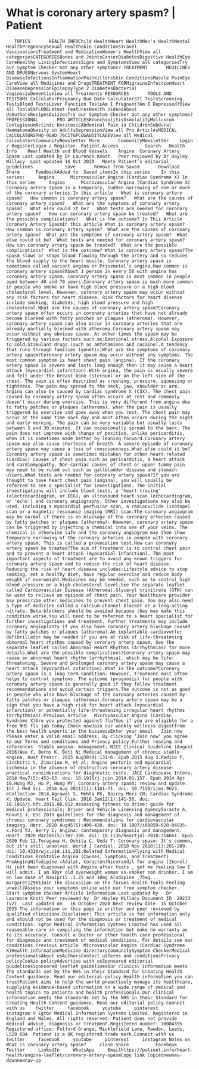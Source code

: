 # What is coronary artery spasm? | Patient

       TOPICS       HEALTH INFOChild HealthHeart HealthMen's HealthMental HealthPregnancySexual HealthSkin ConditionsTravel VaccinationsTreatment and MedicationWomen's HealthView all categoriesCATEGORIESBones and JointsCancerDiabetesDigestive HealthEye CareHealthy LivingInfectionsSigns and SymptomsView all categoriesTry our Symptom Checker Got any other symptoms? TREATMENT       MEDICINES AND DRUGSNervous SystemHeart DiseaseInfectionsInflammationPainkillersSkin ConditionsMuscle PainEye CareView all Medicines and DrugsTREATMENT FORMigraineInfectionHeart DiseaseDepressionEpilepsyType 2 DiabetesBacterial VaginosisDementiaView all Treatments RESOURCES       TOOLS AND TESTSBMI CalculatorPregnancy Due Date CalculatorSTI TestsScreening TestsBlood TestsLiver Function TestsAm I Pregnant?Am I Depressed?View all ToolsEXPLORELatest FeaturesHealth VideosAbout UsAuthorsRecipesQuizzesTry our Symptom Checker Got any other symptoms? PROFESSIONAL       PRO ARTICLESBronchiolitisOsmolalityMolluscum ContagiosumActinic KeratosisAbdominal Pain in ChildrenSubdural HaematomaObesity in AdultsDepressionView all Pro ArticlesMEDICAL CALCULATORSPHQ-9GAD-76CITGPCOGAUDITCAGEView all Medical CalculatorsCommunityNewsletter More       CommunityNewsletter    Login / RegisterLogin / Register  Patient Access  .       Search   Health Info    Heart Health and Blood Vessels    Angina  Coronary Artery Spasm Last updated by Dr Laurence Knott   Peer reviewed by Dr Hayley Willacy  Last updated 16 Oct 2020   Meets Patient’s editorial guidelines            Save       Remove from Saved       Download      Share      FeedbackAdded to  Saved itemsIn this series    In this series:     Angina      Microvascular Angina (Cardiac Syndrome X) In this series     Angina      Microvascular Angina (Cardiac Syndrome X) Coronary artery spasm is a temporary, sudden narrowing of one or more of the coronary arteries.In this article   What is coronary artery spasm?   How common is coronary artery spasm?   What are the causes of coronary artery spasm?   What are the symptoms of coronary artery spasm?   What else could it be?   What tests are needed for coronary artery spasm?   How can coronary artery spasm be treated?   What are the possible complications?   What is the outcome? In This Article     Coronary Artery SpasmIn this article What is coronary artery spasm?  How common is coronary artery spasm?  What are the causes of coronary artery spasm?  What are the symptoms of coronary artery spasm?  What else could it be?  What tests are needed for coronary artery spasm?  How can coronary artery spasm be treated?  What are the possible complications?  What is the outcome? What is coronary artery spasm?The spasm slows or stops blood flowing through the artery and so reduces the blood supply to the heart muscle. Coronary artery spasm is sometimes called variant angina or Prinzmetal's angina.How common is coronary artery spasm?About 1 person in every 50 with angina has coronary artery spasm. Coronary artery spasm is most common in people aged between 40 and 70 years.Coronary artery spasm is much more common in people who smoke or have high blood pressure or a high blood cholesterol level. However, coronary artery spasm may occur without any risk factors for heart disease. Risk factors for heart disease include smoking, diabetes, high blood pressure and high cholesterol.What are the causes of coronary artery spasm?Coronary artery spasm often occurs in coronary arteries that have not already become blocked with fatty patches or plaques (atheroma). However, coronary artery spasm can also occur in coronary arteries that are already partially blocked with atheroma.Coronary artery spasm may occur without any obvious cause. At other times the spasm may be triggered by various factors such as:Emotional stress.Alcohol.Exposure to cold.Stimulant drugs (such as amfetamines and cocaine).A tendency that runs through families (genetic)What are the symptoms of coronary artery spasm?Coronary artery spasm may occur without any symptoms. The most common symptom is heart chest pain (angina). If the coronary artery spasm is severe and lasts long enough then it may cause a heart attack (myocardial infarction).With angina, the pain is usually severe and felt under the breast bone (sternum) or on the left side of the chest. The pain is often described as crushing, pressure, squeezing or tightness. The pain may spread to the neck, jaw, shoulder or arm. Angina can also be caused by cardiac syndrome X (CSX). The chest pain caused by coronary artery spasm often occurs at rest and commonly doesn't occur during exercise. This is very different from angina due to fatty patches or plaques (atheroma), when the pain is usually triggered by exercise and goes away when you rest. The chest pain may occur at the same time each day and most often occurs during the night and early morning. The pain can be very variable but usually lasts between 5 and 30 minutes. It can occasionally spread to the back. The pain does not improve with change of position, unlike pericarditis, when it is sometimes made better by leaning forward.Coronary artery spasm may also cause shortness of breath. A severe episode of coronary artery spasm may cause a loss of consciousness.What else could it be?Coronary artery spasm is sometimes mistaken for other heart-related (cardiac) causes of chest pain such as pericarditis, a heart attack and cardiomyopathy. Non-cardiac causes of chest or upper tummy pain may need to be ruled out such as gallbladder disease and stomach ulcers.What tests are needed for coronary artery spasm?If you are thought to have heart chest pain (angina), you will usually be referred to see a specialist for investigations. The initial investigations will include blood tests, a 'heart tracing' (electrocardiogram, or ECG), an ultrasound heart scan (echocardiogram, or 'echo') and coronary angiography. Other investigations may also be used, including a myocardial perfusion scan, a radionuclide (isotope) scan or a magnetic resonance imaging (MRI) scan.The coronary angiogram may be normal if there is no blockage of the coronary arteries caused by fatty patches or plaques (atheroma). However, coronary artery spasm can be triggered by injecting a chemical into one of your veins. The chemical is otherwise safe and the coronary angiogram may then show temporary narrowing of the coronary arteries in people with coronary artery spasm. This is called a provocation test.How can coronary artery spasm be treated?The aim of treatment is to control chest pain and to prevent a heart attack (myocardial infarction). The most important aspects of treatment are to avoid any known triggers for coronary artery spasm and to reduce the risk of heart disease. Reducing the risk of heart disease includes:Lifestyle advice to stop smoking, eat a healthy diet, have regular exercise and reduce body weight if overweight.Medicines may be needed, such as to control high blood pressure or a high cholesterol level.See the separate leaflet called Cardiovascular Disease (Atheroma).Glyceryl trinitrate (GTN) can be used to relieve an episode of chest pain. Your healthcare provider may prescribe other medicines to prevent chest pain. You may also need a type of medicine called a calcium-channel blocker or a long-acting nitrate. Beta-blockers should be avoided because they may make this condition worse.You will need to be referred to a heart specialist for further investigations and treatment. Further treatments may include coronary angioplasty if you also have coronary artery blockage caused by fatty patches or plaques (atheroma).An implantable cardioverter defibrillator may be needed if you are at risk of life-threatening abnormal heart rhythms caused by coronary artery spasm. See the separate leaflet called Abnormal Heart Rhythms (Arrhythmias) for more details.What are the possible complications?Coronary artery spasm may cause an abnormal heart rhythm (arrhythmia), which may be life-threatening. Severe and prolonged coronary artery spasm may cause a heart attack (myocardial infarction).What is the outcome?Coronary artery spasm is a long-term condition. However, treatment most often helps to control symptoms. The outcome (prognosis) for people with coronary artery spasm is generally good if they follow treatment recommendations and avoid certain triggers.The outcome is not as good in people who also have blockage of the coronary arteries caused by fatty patches or plaques (atheroma).Coronary artery spasm may be a sign that you have a high risk for heart attack (myocardial infarction) or potentially life-threatening irregular heart rhythms (arrhythmias).Previous article   Microvascular Angina (Cardiac Syndrome X)Are you protected against flu?See if you are eligible for a free NHS flu jab today.Check nowJoin our weekly wellness digestfrom the best health experts in the businessEnter your email   Join now Please enter a valid email address. By clicking ‘Join now’ you agree to our Terms and conditions and Privacy policy.Further reading and references  Stable angina: management; NICE Clinical Guideline (August 2016)Wee Y, Burns K, Bett N; Medical management of chronic stable angina. Aust Prescr. 2015 Aug38(4):131-6. Epub 2015 Aug 3.Radico F, Cicchitti V, Zimarino M, et al; Angina pectoris and myocardial ischemia in the absence of obstructive coronary artery disease: practical considerations for diagnostic tests. JACC Cardiovasc Interv. 2014 May7(5):453-63. doi: 10.1016/j.jcin.2014.01.157. Epub 2014 Apr 16.Hung MJ, Hu P, Hung MY; Coronary artery spasm: review and update. Int J Med Sci. 2014 Aug 2811(11):1161-71. doi: 10.7150/ijms.9623. eCollection 2014.Agrawal S, Mehta PK, Bairey Merz CN; Cardiac Syndrome X: Update. Heart Fail Clin. 2016 Jan12(1):141-56. doi: 10.1016/j.hfc.2015.08.012.Assessing fitness to drive: guide for medical professionals; Driver and Vehicle Licensing AgencySaraste A, Knuuti J; ESC 2019 guidelines for the diagnosis and management of chronic coronary syndromes : Recommendations for cardiovascular imaging. Herz. 2020 Aug45(5):409-420. doi: 10.1007/s00059-020-04935-x.Ford TJ, Berry C; Angina: contemporary diagnosis and management. Heart. 2020 Mar106(5):387-398. doi: 10.1136/heartjnl-2018-314661. Epub 2020 Feb 12.Teragawa H, Oshita C, Ueda T; Coronary spasm: It's common, but it's still unsolved. World J Cardiol. 2018 Nov 2610(11):201-209. doi: 10.4330/wjc.v10.i11.201.Related InformationFlying with Medical Conditions ProStable Angina (Causes, Symptoms, and Treatment) ProAnginaNifedipine (Adalat, Coracten)Nicorandil for angina (Ikorel)  Hi just been diagnosed with Angina after tests , got me feeling low I will admit. I am 68yr old overweight woman ex-smoker non drinker. I am on low dose of Ramipril .1.25 and 10mg Alodipine ,75mg...   margaret12561Join the discussion on the forums Health Tools Feeling unwell?Assess your symptoms online with our free symptom checker. Start symptom checker Article Information Last updated by   Dr Laurence Knott Peer reviewed by  Dr Hayley Willacy Document ID  29233 (v2)  Last updated on   16 October 2020 Next review date  15 October 2025 The information on this page is written and peer reviewed by qualified clinicians.Disclaimer: This article is for information only and should not be used for the diagnosis or treatment of medical conditions. Egton Medical Information Systems Limited has used all reasonable care in compiling the information but make no warranty as to its accuracy. Consult a doctor or other health care professional for diagnosis and treatment of medical conditions. For details see our conditions.Previous article  Microvascular Angina (Cardiac Syndrome X)Health informationMedicine directoryCommunitySymptom CheckerMedical professionalsAbout usAuthorsContact usTerms and conditionsPrivacy policyCookie policyAdvertise with usSponsored editorial guidelinesSponsored leaflet guidelinesOur clinical information meets the standards set by the NHS in their Standard for Creating Health Content guidance. Read our editorial policy.Health information you can trustPatient aims to help the world proactively manage its healthcare, supplying evidence-based information on a wide range of medical and health topics to patients and health professionals.Our clinical information meets the standards set by the NHS in their Standard for Creating Health Content guidance. Read our editorial policy.Connect with us    twitter     facebook     youtube     pinterest     instagram © Egton Medical Information Systems Limited. Registered in England and Wales. All rights reserved. Patient does not provide medical advice, diagnosis or treatment.Registered number: 10004395 Registered office: Fulford Grange, Micklefield Lane, Rawdon, Leeds, LS19 6BA. Patient is a UK registered trade mark.Connect with us    twitter     facebook     youtube     pinterest     instagram Notes on What is coronary artery spasm?     close Share          Facebook     Twitter     LinkedIn     WhatsApp     Emailhttps://patient.info/heart-health/angina-leaflet/coronary-artery-spasmCopy link Copiednewnav-downnewnav-up


